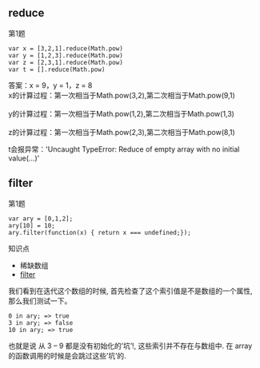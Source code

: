 ## reduce
第1题
>
```
var x = [3,2,1].reduce(Math.pow)
var y = [1,2,3].reduce(Math.pow)
var z = [2,3,1].reduce(Math.pow)
var t = [].reduce(Math.pow)
```

答案：x = 9，y = 1，z = 8<br>
x的计算过程：第一次相当于Math.pow(3,2),第二次相当于Math.pow(9,1)<br>  
y的计算过程：第一次相当于Math.pow(1,2),第二次相当于Math.pow(1,3)<br>  
z的计算过程：第一次相当于Math.pow(2,3),第二次相当于Math.pow(8,1)

t会报异常：'Uncaught TypeError: Reduce of empty array with no initial value(…)'


## filter
第1题
>
```
var ary = [0,1,2];
ary[10] = 10;
ary.filter(function(x) { return x === undefined;});
```

知识点
  * 稀缺数组
  * [filter](https://developer.mozilla.org/zh-CN/docs/Web/JavaScript/Reference/Global_Objects/Array/filter)

我们看到在迭代这个数组的时候, 首先检查了这个索引值是不是数组的一个属性, 那么我们测试一下。
>
```
0 in ary; => true
3 in ary; => false
10 in ary; => true
```

也就是说 从 3 – 9 都是没有初始化的’坑’!, 这些索引并不存在与数组中. 在 array 的函数调用的时候是会跳过这些’坑’的.
